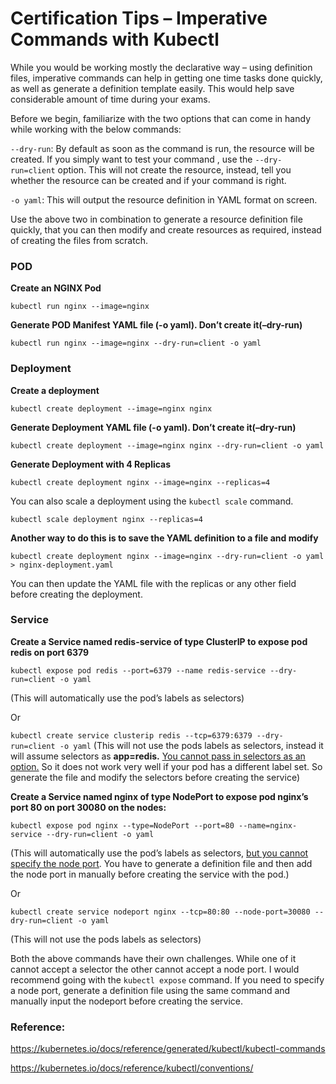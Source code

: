 # Certification Tips – Imperative Commands with Kubectl

While you would be working mostly the declarative way – using definition files, imperative commands can help in getting one time tasks done quickly, as well as generate a definition template easily. This would help save considerable amount of time during your exams.

Before we begin, familiarize with the two options that can come in handy while working with the below commands:

`--dry-run`: By default as soon as the command is run, the resource will be created. If you simply want to test your command , use the `--dry-run=client` option. This will not create the resource, instead, tell you whether the resource can be created and if your command is right.

`-o yaml`: This will output the resource definition in YAML format on screen.

 

Use the above two in combination to generate a resource definition file quickly, that you can then modify and create resources as required, instead of creating the files from scratch.

 

### POD

**Create an NGINX Pod**

```
kubectl run nginx --image=nginx
```

 

**Generate POD Manifest YAML file (-o yaml). Don’t create it(–dry-run)**

```
kubectl run nginx --image=nginx --dry-run=client -o yaml
```

 

### Deployment

**Create a deployment**

```
kubectl create deployment --image=nginx nginx
```

 

**Generate Deployment YAML file (-o yaml). Don’t create it(–dry-run)**

```
kubectl create deployment --image=nginx nginx --dry-run=client -o yaml
```

 

**Generate Deployment with 4 Replicas**

```
kubectl create deployment nginx --image=nginx --replicas=4
```

 

You can also scale a deployment using the `kubectl scale` command.

```
kubectl scale deployment nginx --replicas=4 
```

**Another way to do this is to save the YAML definition to a file and modify**

```
kubectl create deployment nginx --image=nginx --dry-run=client -o yaml > nginx-deployment.yaml
```

 

You can then update the YAML file with the replicas or any other field before creating the deployment.

 

### Service

**Create a Service named redis-service of type ClusterIP to expose pod redis on port 6379**

```
kubectl expose pod redis --port=6379 --name redis-service --dry-run=client -o yaml
```

(This will automatically use the pod’s labels as selectors)

Or

`kubectl create service clusterip redis --tcp=6379:6379 --dry-run=client -o yaml` (This will not use the pods labels as selectors, instead it will assume selectors as **app=redis.** [You cannot pass in selectors as an option.](https://github.com/kubernetes/kubernetes/issues/46191) So it does not work very well if your pod has a different label set. So generate the file and modify the selectors before creating the service)

 

**Create a Service named nginx of type NodePort to expose pod nginx’s port 80 on port 30080 on the nodes:**

```
kubectl expose pod nginx --type=NodePort --port=80 --name=nginx-service --dry-run=client -o yaml
```

(This will automatically use the pod’s labels as selectors, [but you cannot specify the node port](https://github.com/kubernetes/kubernetes/issues/25478). You have to generate a definition file and then add the node port in manually before creating the service with the pod.)

Or

```
kubectl create service nodeport nginx --tcp=80:80 --node-port=30080 --dry-run=client -o yaml
```

(This will not use the pods labels as selectors)

Both the above commands have their own challenges. While one of it cannot accept a selector the other cannot accept a node port. I would recommend going with the `kubectl expose` command. If you need to specify a node port, generate a definition file using the same command and manually input the nodeport before creating the service.

### **Reference:**

https://kubernetes.io/docs/reference/generated/kubectl/kubectl-commands

https://kubernetes.io/docs/reference/kubectl/conventions/